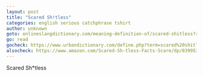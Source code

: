```yaml
---
layout: post
title: "Scared Sh!tless"
categories: english serious catchphrase tshirt
author: unknown
goto: onlineslangdictionary.com/meaning-definition-of/scared-shitless?ref=speak.junglestar.org
go: read
gocheck: https://www.urbandictionary.com/define.php?term=scared%20shitless
alsocheck: https://www.amazon.com/Scared-Sh-tless-Facts-Scare/dp/0399537821?ref=speak.junglestar.org
---
```

Scared Sh*tless
